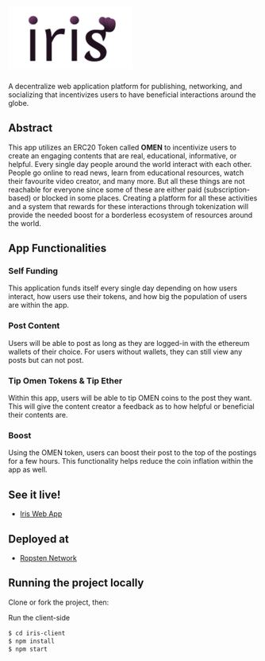 # <img src="gt.png" alt="Crypto-Lottery" width="250px" >
A decentralize web application platform for publishing, networking, and socializing that incentivizes users to have beneficial interactions around the globe.

## Abstract
This app utilizes an ERC20 Token called **OMEN** to incentivize users to create an engaging contents that are real, educational, informative, or helpful. Every single day people around the world interact with each other. People go online to read news, learn from educational resources, watch their favourite video creator, and many more. But all these things are not reachable for everyone since some of these are either paid (subscription-based) or blocked in some places. Creating a platform for all these activities and a system that rewards for these interactions through tokenization will provide the needed boost for a borderless ecosystem of resources around the world.



## App Functionalities

### Self Funding
This application funds itself every single day depending on how users interact, how users use their tokens, and how big the population of users are within the app.

### Post Content
Users will be able to post as long as they are logged-in with the ethereum wallets of their choice. For users without wallets, they can still view any posts but can not post. 

### Tip Omen Tokens & Tip Ether
Within this app, users will be able to tip OMEN coins to the post they want. This will give the content creator a feedback as to how helpful or beneficial their contents are.

### Boost 
Using the OMEN token, users can boost their post to the top of the postings for a few hours. This functionality helps reduce the coin inflation within the app as well.

## See it live!
- [Iris Web App](https://iris-f137c.web.app/)

## Deployed at
- [Ropsten Network](https://ropsten.etherscan.io/address/0xbe5fc6fc224900a2aa7217f6f81989d1a5ff2148)

## Running the project locally
Clone or fork the project, then:

Run the client-side
```
$ cd iris-client
$ npm install
$ npm start
```
